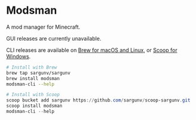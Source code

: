 # Modsman

A mod manager for Minecraft.

GUI releases are currently unavailable.

CLI releases are available on [Brew for macOS and Linux](https://brew.sh/), or [Scoop for Windows](https://scoop.sh/).

```bash
# Install with Brew
brew tap sargunv/sargunv
brew install modsman
modsman-cli --help
```


```powershell
# Install with Scoop
scoop bucket add sargunv https://github.com/sargunv/scoop-sargunv.git
scoop install modsman
modsman-cli --help
```

